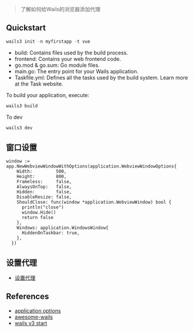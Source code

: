 > 了解如何给Wails的浏览器添加代理

## Quickstart

```go
wails3 init -n myfirstapp -t vue
```

- build: Contains files used by the build process.
- frontend: Contains your web frontend code.
- go.mod & go.sum: Go module files.
- main.go: The entry point for your Wails application.
- Taskfile.yml: Defines all the tasks used by the build system. Learn more at the Task website.

To build your application, execute:
```go
wails3 build
```
To dev
```go
wails3 dev
```


## 窗口设置

```
window := app.NewWebviewWindowWithOptions(application.WebviewWindowOptions{
    Width:         500,
    Height:        800,
    Frameless:     false,
    AlwaysOnTop:   false,
    Hidden:        false,
    DisableResize: false,
    ShouldClose: func(window *application.WebviewWindow) bool {
      println("close")
      window.Hide()
      return false
    },
    Windows: application.WindowsWindow{
      HiddenOnTaskbar: true,
    },
  })

```
## 设置代理

- [设置代理](https://wails.io/docs/guides/troubleshooting/#im-having-getting-proxy-errors-when-trying-to-install-wails)


## References
- [application options](https://v3alpha.wails.io/API/application/#options)
- [awesome-wails](https://github.com/wailsapp/awesome-wails)
- [wails v3 start](https://v3alpha.wails.io/getting-started/your-first-app/)
